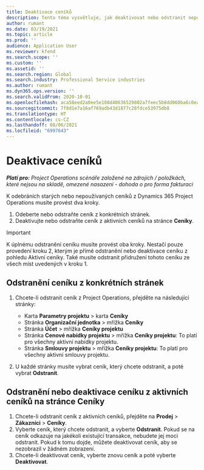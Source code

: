 ```yaml
---
title: Deaktivace ceníků
description: Tento téma vysvětluje, jak deaktivovat nebo odstranit nepoužívané nebo staré ceníky.
author: rumant
ms.date: 03/19/2021
ms.topic: article
ms.prod: ''
audience: Application User
ms.reviewer: kfend
ms.search.scope: ''
ms.custom: ''
ms.assetid: ''
ms.search.region: Global
ms.search.industry: Professional Service industries
ms.author: rumant
ms.dyn365.ops.version: ''
ms.search.validFrom: 2020-10-01
ms.openlocfilehash: aca58eed2a0ee5e108d40636529802a7feec5b8dd060ba6c0eabc6d0b92b2e2f
ms.sourcegitcommit: 7f8d1e7a16af769adb43d1877c28fdce53975db8
ms.translationtype: HT
ms.contentlocale: cs-CZ
ms.lasthandoff: 08/06/2021
ms.locfileid: "6997643"
---
```

# <a name="deactivate-price-lists"></a>Deaktivace ceníků 

_**Platí pro:** Project Operations scénáře založené na zdrojích / položkách, které nejsou na skladě, omezené nasazení - dohoda o pro forma fakturaci_

K odebráních starých nebo nepoužívaných ceníků z Dynamics 365 Project Operations musíte provést dva kroky. 

1. Odeberte nebo odstraňte ceník z konkrétních stránek.
2. Deaktivujte nebo odstraňte ceník z aktivních ceníků na stránce **Ceníky**.

>[!IMPORTANT]
> K úplnému odstranění ceníku musíte provést oba kroky. Nestačí pouze provedení kroku 2, kterým je přímé odstranění nebo deaktivace ceníku z pohledu Aktivní ceníky. Také musíte odstranit přidružení tohoto ceníku ze všech míst uvedených v kroku 1.

## <a name="delete-the-price-list-from-specific-pages"></a>Odstranění ceníku z konkrétních stránek
1. Chcete-li odstranit ceník z Project Operations, přejděte na následující stránky:  

      - Karta **Parametry projektu** > karta **Ceníky**
      - Stránka **Organizační jednotka** > mřížka **Ceníky**
      - Stránka **Účet** > mřížka **Ceníky projektu**
      - Stránka **Cenové nabídky projektu** > mřížka **Ceníky projektu**: To platí pro všechny aktivní nabídky projektu.
      - Stránka **Smlouvy projektu** > mřížka **Ceníky projektu**: To platí pro všechny aktivní smlouvy projektu.

 2. U každé stránky musíte vybrat ceník, který chcete odstranit, a poté vybrat **Odstranit**. 
 
## <a name="delete-or-deactivate-the-price-list-from-the-price-lists-page"></a>Odstranění nebo deaktivace ceníku z aktivních ceníků na stránce Ceníky
 
1. Chcete-li odstranit ceník z aktivních ceníků, přejděte na **Prodej** > **Zákazníci** > **Ceníky**. 
2. Vyberte ceník, který chcete odstranit, a vyberte **Odstranit**. Pokud se na ceník odkazuje na jakékoli existující transakce, nebudete jej moci odstranit. Pokud k tomu dojde, můžete deaktivovat ceník, aby se nezobrazil v žádném zobrazení. 
3. Chcete-li deaktivovat ceník, vyberte znovu ceník a poté vyberte **Deaktivovat**.   
